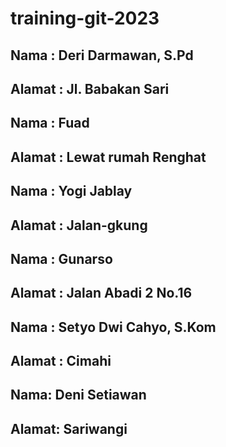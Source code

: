 # training-git-2023

## Nama : Deri Darmawan, S.Pd
## Alamat : Jl. Babakan Sari


## Nama : Fuad
## Alamat : Lewat rumah Renghat

## Nama	: Yogi Jablay
## Alamat : Jalan-gkung

## Nama : Gunarso
## Alamat : Jalan Abadi 2 No.16

## Nama : Setyo Dwi Cahyo, S.Kom
## Alamat : Cimahi

## Nama: Deni Setiawan
## Alamat: Sariwangi


